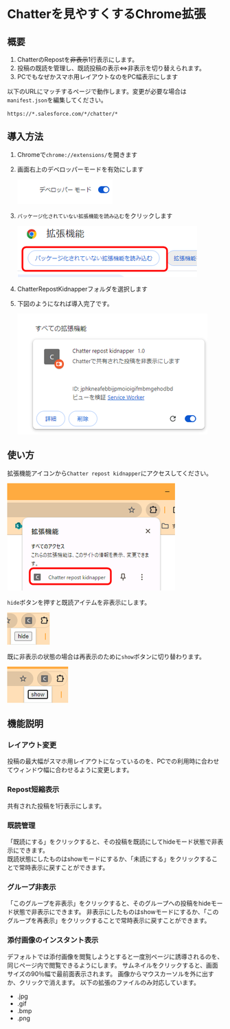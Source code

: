 # Chatterを見やすくするChrome拡張

## 概要

1. ChatterのRepostを~~非表示~~1行表示にします。
2. 投稿の既読を管理し、既読投稿の表示⇔非表示を切り替えられます。
3. PCでもなぜかスマホ用レイアウトなのをPC幅表示にします

以下のURLにマッチするページで動作します。変更が必要な場合は`manifest.json`を編集してください。

```
https://*.salesforce.com/*/chatter/*
```

## 導入方法

1. Chromeで`chrome://extensions/`を開きます
2. 画面右上のデベロッパーモードを有効にします

    ![Alt text](imgs/image.png)

1. `パッケージ化されていない拡張機能を読み込む`をクリックします

    ![Alt text](imgs/image-1.png)

2. ChatterRepostKidnapperフォルダを選択します
3. 下図のようになれば導入完了です。

    ![Alt text](imgs/image-3.png)

## 使い方

拡張機能アイコンから`Chatter repost kidnapper`にアクセスしてください。

![Alt text](imgs/image-2.png)

`hide`ボタンを押すと既読アイテムを非表示にします。

![Alt text](imgs/image-4.png)

既に非表示の状態の場合は再表示のために`show`ボタンに切り替わります。

![Alt text](imgs/image-5.png)

## 機能説明

### レイアウト変更

投稿の最大幅がスマホ用レイアウトになっているのを、PCでの利用時に合わせてウィンドウ幅に合わせるように変更します。

### Repost短縮表示

共有された投稿を1行表示にします。

### 既読管理

「既読にする」をクリックすると、その投稿を既読にしてhideモード状態で非表示にできます。  
既読状態にしたものはshowモードにするか、「未読にする」をクリックすることで常時表示に戻すことができます。

### グループ非表示

「このグループを非表示」をクリックすると、そのグループへの投稿をhideモード状態で非表示にできます。
非表示にしたものはshowモードにするか、「このグループを再表示」をクリックすることで常時表示に戻すことができます。

### 添付画像のインスタント表示

デフォルトでは添付画像を閲覧しようとすると一度別ページに誘導されるのを、同じページ内で閲覧できるようにします。
サムネイルをクリックすると、画面サイズの90％幅で最前面表示されます。
画像からマウスカーソルを外に出すか、クリックで消えます。
以下の拡張のファイルのみ対応しています。

* .jpg
* .gif
* .bmp
* .png

